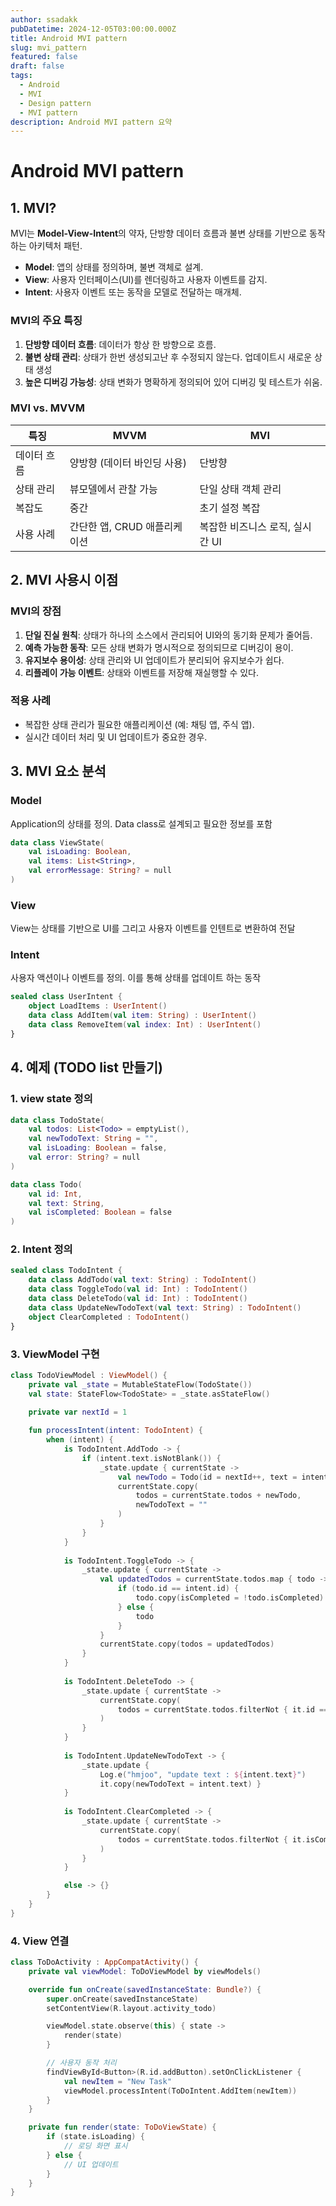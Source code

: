 ```yaml
---
author: ssadakk
pubDatetime: 2024-12-05T03:00:00.000Z
title: Android MVI pattern
slug: mvi_pattern
featured: false
draft: false
tags:
  - Android
  - MVI
  - Design pattern
  - MVI pattern
description: Android MVI pattern 요약
---
```


# Android MVI pattern

## 1. MVI?
MVI는 **Model-View-Intent**의 약자, 단방향 데이터 흐름과 불변 상태를 기반으로 동작하는 아키텍처 패턴.

- **Model**: 앱의 상태를 정의하며, 불변 객체로 설계.
- **View**: 사용자 인터페이스(UI)를 렌더링하고 사용자 이벤트를 감지.
- **Intent**: 사용자 이벤트 또는 동작을 모델로 전달하는 매개체.

### MVI의 주요 특징
1. **단방향 데이터 흐름**: 데이터가 항상 한 방향으로 흐름.
2. **불변 상태 관리**: 상태가 한번 생성되고난 후 수정되지 않는다. 업데이트시 새로운 상태 생성
3. **높은 디버깅 가능성**: 상태 변화가 명확하게 정의되어 있어 디버깅 및 테스트가 쉬움.

### MVI vs. MVVM

| 특징        | MVVM                         | MVI                             |
| ----------- | ---------------------------- | ------------------------------- |
| 데이터 흐름 | 양방향 (데이터 바인딩 사용)  | 단방향                          |
| 상태 관리   | 뷰모델에서 관찰 가능         | 단일 상태 객체 관리             |
| 복잡도      | 중간                         | 초기 설정 복잡                  |
| 사용 사례   | 간단한 앱, CRUD 애플리케이션 | 복잡한 비즈니스 로직, 실시간 UI |

## 2. MVI 사용시 이점
### MVI의 장점
1. **단일 진실 원칙**: 상태가 하나의 소스에서 관리되어 UI와의 동기화 문제가 줄어듬.
2. **예측 가능한 동작**: 모든 상태 변화가 명시적으로 정의되므로 디버깅이 용이.
3. **유지보수 용이성**: 상태 관리와 UI 업데이트가 분리되어 유지보수가 쉽다.
4. **리플레이 가능 이벤트**: 상태와 이벤트를 저장해 재실행할 수 있다.

### 적용 사례
- 복잡한 상태 관리가 필요한 애플리케이션 (예: 채팅 앱, 주식 앱).
- 실시간 데이터 처리 및 UI 업데이트가 중요한 경우.

## 3. MVI 요소 분석
### Model
Application의 상태를 정의. Data class로 설계되고 필요한 정보를 포함
```kotlin
data class ViewState(
    val isLoading: Boolean,
    val items: List<String>,
    val errorMessage: String? = null
)
```

### View 
View는 상태를 기반으로 UI를 그리고 사용자 이벤트를 인텐트로 변환하여 전달

### Intent
사용자 액션이나 이벤트를 정의. 이를 통해 상태를 업데이트 하는 동작
```kotlin
sealed class UserIntent {
    object LoadItems : UserIntent()
    data class AddItem(val item: String) : UserIntent()
    data class RemoveItem(val index: Int) : UserIntent()
}
```

## 4. 예제 (TODO list 만들기)
### 1. view state 정의
```kotlin
data class TodoState(
    val todos: List<Todo> = emptyList(),
    val newTodoText: String = "",
    val isLoading: Boolean = false,
    val error: String? = null
)

data class Todo(
    val id: Int,
    val text: String,
    val isCompleted: Boolean = false
) 
```

### 2. Intent 정의
```kotlin
sealed class TodoIntent {
    data class AddTodo(val text: String) : TodoIntent()
    data class ToggleTodo(val id: Int) : TodoIntent()
    data class DeleteTodo(val id: Int) : TodoIntent()
    data class UpdateNewTodoText(val text: String) : TodoIntent()
    object ClearCompleted : TodoIntent()
} 
```

### 3. ViewModel 구현
```kotlin
class TodoViewModel : ViewModel() {
    private val _state = MutableStateFlow(TodoState())
    val state: StateFlow<TodoState> = _state.asStateFlow()
    
    private var nextId = 1

    fun processIntent(intent: TodoIntent) {
        when (intent) {
            is TodoIntent.AddTodo -> {
                if (intent.text.isNotBlank()) {
                    _state.update { currentState ->
                        val newTodo = Todo(id = nextId++, text = intent.text)
                        currentState.copy(
                            todos = currentState.todos + newTodo,
                            newTodoText = ""
                        )
                    }
                }
            }
            
            is TodoIntent.ToggleTodo -> {
                _state.update { currentState ->
                    val updatedTodos = currentState.todos.map { todo ->
                        if (todo.id == intent.id) {
                            todo.copy(isCompleted = !todo.isCompleted)
                        } else {
                            todo
                        }
                    }
                    currentState.copy(todos = updatedTodos)
                }
            }
            
            is TodoIntent.DeleteTodo -> {
                _state.update { currentState ->
                    currentState.copy(
                        todos = currentState.todos.filterNot { it.id == intent.id }
                    )
                }
            }
            
            is TodoIntent.UpdateNewTodoText -> {
                _state.update {
                    Log.e("hmjoo", "update text : ${intent.text}")
                    it.copy(newTodoText = intent.text) }
            }
            
            is TodoIntent.ClearCompleted -> {
                _state.update { currentState ->
                    currentState.copy(
                        todos = currentState.todos.filterNot { it.isCompleted }
                    )
                }
            }

            else -> {}
        }
    }
} 

```

### 4. View 연결
```kotlin
class ToDoActivity : AppCompatActivity() {
    private val viewModel: ToDoViewModel by viewModels()

    override fun onCreate(savedInstanceState: Bundle?) {
        super.onCreate(savedInstanceState)
        setContentView(R.layout.activity_todo)

        viewModel.state.observe(this) { state ->
            render(state)
        }

        // 사용자 동작 처리
        findViewById<Button>(R.id.addButton).setOnClickListener {
            val newItem = "New Task"
            viewModel.processIntent(ToDoIntent.AddItem(newItem))
        }
    }

    private fun render(state: ToDoViewState) {
        if (state.isLoading) {
            // 로딩 화면 표시
        } else {
            // UI 업데이트
        }
    }
}
```

